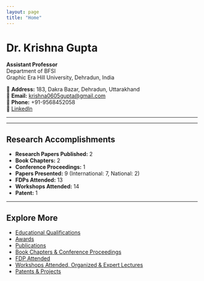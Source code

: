 ```yaml
---
layout: page
title: "Home"
---
```


# Dr. Krishna Gupta

**Assistant Professor**  
Department of BFSI  
Graphic Era Hill University, Dehradun, India  

📍 **Address:** 183, Dakra Bazar, Dehradun, Uttarakhand  
📧 **Email:** [krishna0605gupta@gmail.com](mailto:krishna0605gupta@gmail.com)  
📱 **Phone:** +91-9568452058  
🔗 [LinkedIn](https://www.linkedin.com/in/dr-krishna-gupta-978219212)

---


---

## Research Accomplishments
- **Research Papers Published:** 2  
- **Book Chapters:** 2  
- **Conference Proceedings:** 1  
- **Papers Presented:** 9 (International: 7, National: 2)  
- **FDPs Attended:** 13  
- **Workshops Attended:** 14  
- **Patent:** 1  

---

## Explore More
- [Educational Qualifications](education.md)  
- [Awards](awards.md)  
- [Publications](publications.md)  
- [Book Chapters & Conference Proceedings](book_chapters.md)  
- [FDP Attended](fdp.md)  
- [Workshops Attended, Organized & Expert Lectures](workshops.md)  
- [Patents & Projects](patents_projects.md)
